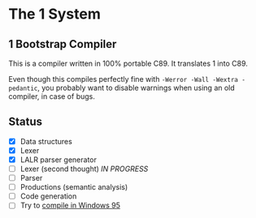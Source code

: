 # The 1 System

## 1 Bootstrap Compiler

This is a compiler written in 100% portable C89. It translates 1 into C89.

Even though this compiles perfectly fine with `-Werror -Wall -Wextra -pedantic`,
you probably want to disable warnings when using an old compiler, in case of bugs.

## Status
- [x] Data structures
- [x] Lexer
- [x] LALR parser generator
- [ ] Lexer (second thought) *IN PROGRESS*
- [ ] Parser
- [ ] Productions (semantic analysis)
- [ ] Code generation
- [ ] Try to [compile in Windows 95](https://www.vogons.org/viewtopic.php?t=17324)
